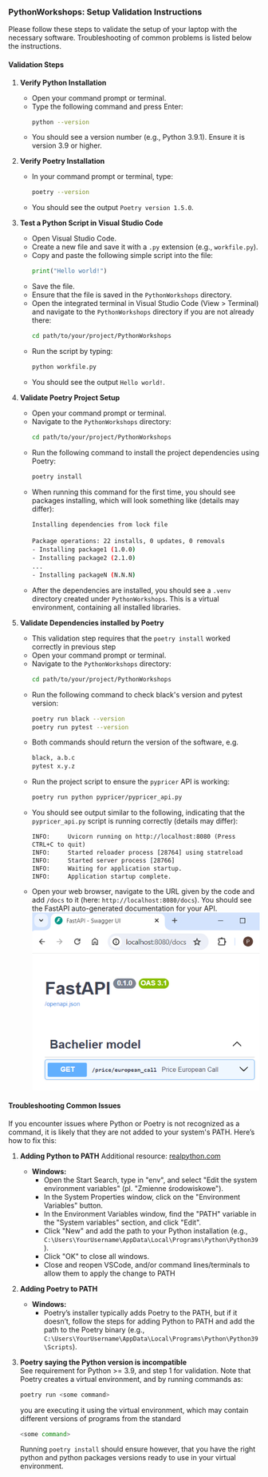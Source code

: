 ### PythonWorkshops: Setup Validation Instructions

Please follow these steps to validate the setup of your laptop with the necessary software.
Troubleshooting of common problems is listed below the instructions.
#### Validation Steps

1. **Verify Python Installation**
   - Open your command prompt or terminal.
   - Type the following command and press Enter:
     ```sh
     python --version
     ```
   - You should see a version number (e.g., Python 3.9.1). Ensure it is version 3.9 or higher.

2. **Verify Poetry Installation**
   - In your command prompt or terminal, type:
     ```sh
     poetry --version
     ```
   - You should see the output `Poetry version 1.5.0`.

3. **Test a Python Script in Visual Studio Code**
   - Open Visual Studio Code.
   - Create a new file and save it with a `.py` extension (e.g., `workfile.py`).
   - Copy and paste the following simple script into the file:
     ```python
     print("Hello world!")
     ```
   - Save the file.
   - Ensure that the file is saved in the `PythonWorkshops` directory.
   - Open the integrated terminal in Visual Studio Code (View > Terminal) and navigate to the `PythonWorkshops` directory if you are not already there:
     ```sh
     cd path/to/your/project/PythonWorkshops
     ```
   - Run the script by typing:
     ```sh
     python workfile.py
     ```
   - You should see the output `Hello world!`.

4. **Validate Poetry Project Setup**
   - Open your command prompt or terminal.
   - Navigate to the `PythonWorkshops` directory:
     ```sh
     cd path/to/your/project/PythonWorkshops
     ```
   - Run the following command to install the project dependencies using Poetry:
     ```sh
     poetry install
     ```
   - When running this command for the first time, you should see packages installing, which will look something like (details may differ):
        ```sh
       Installing dependencies from lock file
       
       Package operations: 22 installs, 0 updates, 0 removals
        - Installing package1 (1.0.0)
        - Installing package2 (2.1.0)
        ...
        - Installing packageN (N.N.N)
        ```
   - After the dependencies are installed, you should see a `.venv` directory created under `PythonWorkshops`. This is a virtual environment, containing all installed libraries. 

4. **Validate Dependencies installed by Poetry**
   - This validation step requires that the `poetry install` worked correctly in previous step 
   - Open your command prompt or terminal.
   - Navigate to the `PythonWorkshops` directory:
     ```sh
     cd path/to/your/project/PythonWorkshops
     ```
   - Run the following command to check black's version and pytest version:
     ```sh
     poetry run black --version
     poetry run pytest --version
     ```
   - Both commands should return the version of the software, e.g.
     ```sh
     black, a.b.c
     pytest x.y.z
     ```
   - Run the project script to ensure the `pypricer` API is working:
     ```sh
     poetry run python pypricer/pypricer_api.py
     ```
   - You should see output similar to the following, indicating that the `pypricer_api.py` script is running correctly (details may differ):
     ```
     INFO:     Uvicorn running on http://localhost:8080 (Press CTRL+C to quit)
     INFO:     Started reloader process [28764] using statreload
     INFO:     Started server process [28766]
     INFO:     Waiting for application startup.
     INFO:     Application startup complete.
     ```
   - Open your web browser, navigate to the URL given by the code and add `/docs` to it (here: `http://localhost:8080/docs`). You should see the FastAPI auto-generated documentation for your API.
   ![Expected view: ](fastapi_img.PNG)

#### Troubleshooting Common Issues

If you encounter issues where Python or Poetry is not recognized as a command, it is likely that they are not added to your system's PATH. Here’s how to fix this:

1. **Adding Python to PATH**
   Additional resource: [realpython.com](https://realpython.com/add-python-to-path/)
   - **Windows:**
     - Open the Start Search, type in "env", and select "Edit the system environment variables" (pl. "Zmienne środowiskowe").
     - In the System Properties window, click on the "Environment Variables" button.
     - In the Environment Variables window, find the "PATH" variable in the "System variables" section, and click "Edit".
     - Click "New" and add the path to your Python installation (e.g., `C:\Users\YourUsername\AppData\Local\Programs\Python\Python39`).
     - Click "OK" to close all windows.
     - Close and reopen VSCode, and/or command lines/terminals to allow them to apply the change to PATH

2. **Adding Poetry to PATH**
   - **Windows:**
     - Poetry’s installer typically adds Poetry to the PATH, but if it doesn’t, follow the steps for adding Python to PATH and add the path to the Poetry binary (e.g., `C:\Users\YourUsername\AppData\Local\Programs\Python\Python39\Scripts`).

3. **Poetry saying the Python version is incompatible**  
   See requirement for Python >= 3.9, and step 1 for validation. Note that Poetry creates a virtual environment, and by running commands as:
   ```bash
   poetry run <some command>
   ```
   you are executing it using the virtual environment, which may contain different versions of programs from the standard
   ```bash
   <some command>
   ```
   Running `poetry install` should ensure however, that you have the right python and python packages versions ready to use in your virtual environment.

